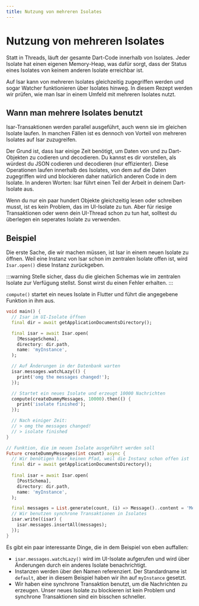 ```yaml
---
title: Nutzung von mehreren Isolates
---
```


# Nutzung von mehreren Isolates

Statt in Threads, läuft der gesamte Dart-Code innerhalb von Isolates. Jeder Isolate hat einen eigenen Memory-Heap, was dafür sorgt, dass der Status eines Isolates von keinem anderen Isolate erreichbar ist.

Auf Isar kann von mehreren Isolates gleichzeitig zugegriffen werden und sogar Watcher funktionieren über Isolates hinweg. In diesem Rezept werden wir prüfen, wie man Isar in einem Umfeld mit mehreren Isolates nutzt.

## Wann man mehrere Isolates benutzt

Isar-Transaktionen werden parallel ausgeführt, auch wenn sie im gleichen Isolate laufen. In manchen Fällen ist es dennoch von Vorteil von mehreren Isolates auf Isar zuzugreifen.

Der Grund ist, dass Isar einige Zeit benötigt, um Daten von und zu Dart-Objekten zu codieren und decodieren. Du kannst es dir vorstellen, als würdest du JSON codieren und decodieren (nur effizienter). Diese Operationen laufen innerhalb des Isolates, von dem auf die Daten zugegriffen wird und blockieren daher natürlich anderen Code in dem Isolate. In anderen Worten: Isar führt einen Teil der Arbeit in deinem Dart-Isolate aus.

Wenn du nur ein paar hundert Objekte gleichzeitig lesen oder schreiben musst, ist es kein Problem, das im UI-Isolate zu tun. Aber für riesige Transaktionen oder wenn dein UI-Thread schon zu tun hat, solltest du überlegen ein seperates Isolate zu verwenden.

## Beispiel

Die erste Sache, die wir machen müssen, ist Isar in einem neuen Isolate zu öffnen. Weil eine Instanz von Isar schon im zentralen Isolate offen ist, wird `Isar.open()` diese Instanz zurückgeben.

:::warning
Stelle sicher, dass du die gleichen Schemas wie im zentralen Isolate zur Verfügung stellst. Sonst wirst du einen Fehler erhalten.
:::

`compute()` startet ein neues Isolate in Flutter und führt die angegebene Funktion in ihm aus.

```dart
void main() {
  // Isar im UI-Isolate öffnen
  final dir = await getApplicationDocumentsDirectory();

  final isar = await Isar.open(
    [MessageSchema],
    directory: dir.path,
    name: 'myInstance',
  );

  // Auf Änderungen in der Datenbank warten
  isar.messages.watchLazy(() {
    print('omg the messages changed!');
  });

  // Startet ein neues Isolate und erzeugt 10000 Nachrichten
  compute(createDummyMessages, 10000).then(() {
    print('isolate finished');
  });

  // Nach einiger Zeit:
  // > omg the messages changed!
  // > isolate finished
}

// Funktion, die im neuen Isolate ausgeführt werden soll
Future createDummyMessages(int count) async {
  // Wir benötigen hier keinen Pfad, weil die Instanz schon offen ist
  final dir = await getApplicationDocumentsDirectory();
  
  final isar = await Isar.open(
    [PostSchema],
    directory: dir.path,
    name: 'myInstance',
  );

  final messages = List.generate(count, (i) => Message()..content = 'Message $i');
  // Wir benutzen synchrone Transaktionen in Isolates
  isar.write((isar) {
    isar.messages.insertAll(messages);
  });
}
```

Es gibt ein paar interessante Dinge, die in dem Beispiel von eben auffallen:

- `isar.messages.watchLazy()` wird im UI-Isolate aufgerufen und wird über Änderungen durch ein anderes Isolate benachrichtigt.
- Instanzen werden über den Namen referenziert. Der Standardname ist `default`, aber in diesem Beispiel haben wir ihn auf `myInstance` gesetzt.
- Wir haben eine synchrone Transaktion benutzt, um die Nachrichten zu erzeugen. Unser neues Isolate zu blockieren ist kein Problem und synchrone Transaktionen sind ein bisschen schneller.
